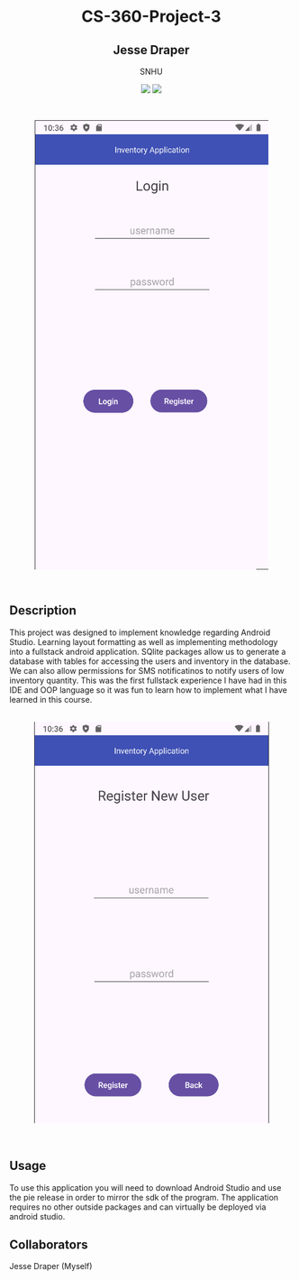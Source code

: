 <h1 align='center'> CS-360-Project-3</h1>
<h2 align='center'> Jesse Draper</h2>
<p align='center'>SNHU</p>
<p align='center'>
<img src="https://img.shields.io/badge/Android_Studio-3DDC84?style=for-the-badge&logo=android-studio&logoColor=white" />
<img src="https://img.shields.io/badge/Java-ED8B00?style=for-the-badge&logo=java&logoColor=white" />
</p>
<br>
<p align='center'>
<img align ='center' src="loginpage.png" />
</p>
<br>


## Description
This project was designed to implement knowledge regarding Android Studio. Learning layout formatting as well as implementing methodology into a fullstack android application. SQlite packages allow us to generate a database with tables for accessing the users and inventory in the database. We can also allow permissions for SMS notificatinos to notify users of low inventory quantity. This was the first fullstack experience I have had in this IDE and OOP language so it was fun to learn how to implement what I have learned in this course.
<br>
<p align='center'>
  <br>
<img justify-content='center' src="register.png" />
</p>

<br>

## Usage
To use this application you will need to download Android Studio and use the pie release in order to mirror the sdk of the program. The application requires no other outside packages and can virtually be deployed via android studio. 

## Collaborators
Jesse Draper (Myself)

